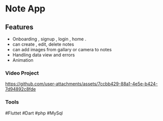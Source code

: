 # Note App

## Features

   
 - Onboarding , signup , login , home .
 - can create , edit, delete notes
 - can add images from gallary or camera to notes 
 - Handling data view and errors 
 - Animation
### Video Project
https://github.com/user-attachments/assets/7ccbb429-88a1-4e5e-b424-7d94892c8fde
### Tools
#Fluttet
#Dart
#php
#MySql

